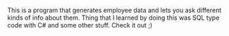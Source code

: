 This is a program that generates employee data and lets you ask different kinds of info about them. 
Thing that I learned by doing this was SQL type code with C# and some other stuff.
Check it out ;)
